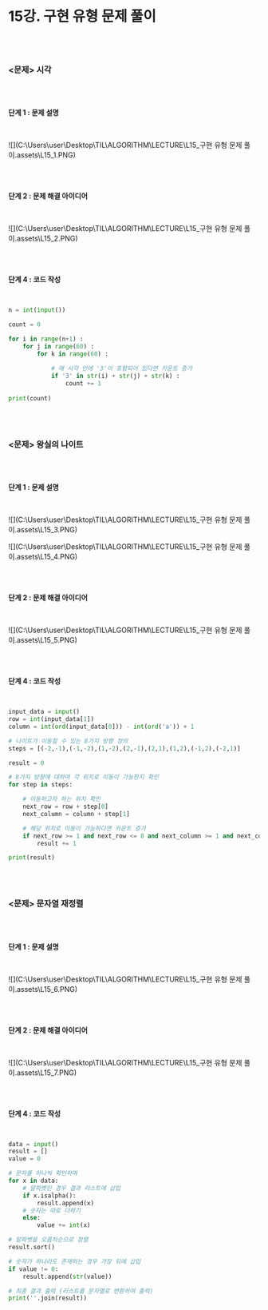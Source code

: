 # 15강. 구현 유형 문제 풀이

<br>

<br>

### <문제> 시각

<br>

<br>

**단계 1 : 문제 설명**

<br>

![](C:\Users\user\Desktop\TIL\ALGORITHM\LECTURE\L15_구현 유형 문제 풀이.assets\L15_1.PNG)

<br>

<br>

**단계 2 : 문제 해결 아이디어**

<br>

![](C:\Users\user\Desktop\TIL\ALGORITHM\LECTURE\L15_구현 유형 문제 풀이.assets\L15_2.PNG)

<br>

<br>

**단계 4 : 코드 작성**

<br>

```python
n = int(input())

count = 0

for i in range(n+1) :
    for j in range(60) :
        for k in range(60) :
            
            # 매 시각 안에 '3'이 포함되어 있다면 카운트 증가
            if '3' in str(i) + str(j) + str(k) :
                count += 1
                
print(count)
```

<br>

<br>

### <문제> 왕실의 나이트

<br>

<br>

**단계 1 : 문제 설명**

<br>

![](C:\Users\user\Desktop\TIL\ALGORITHM\LECTURE\L15_구현 유형 문제 풀이.assets\L15_3.PNG)

![](C:\Users\user\Desktop\TIL\ALGORITHM\LECTURE\L15_구현 유형 문제 풀이.assets\L15_4.PNG)

<br>

<br>

**단계 2 : 문제 해결 아이디어**

<br>

![](C:\Users\user\Desktop\TIL\ALGORITHM\LECTURE\L15_구현 유형 문제 풀이.assets\L15_5.PNG)

<br>

<br>

**단계 4 : 코드 작성**

<br>

```python
input_data = input()
row = int(input_data[1])
column = int(ord(input_data[0])) - int(ord('a')) + 1

# 나이트가 이동할 수 있는 8가지 방향 정의
steps = [(-2,-1),(-1,-2),(1,-2),(2,-1),(2,1),(1,2),(-1,2),(-2,1)]

result = 0

# 8가지 방향에 대하여 각 위치로 이동이 가능한지 확인
for step in steps:

    # 이동하고자 하는 위치 확인
    next_row = row + step[0]
    next_column = column + step[1]

    # 해당 위치로 이동이 가능하다면 카운트 증가
    if next_row >= 1 and next_row <= 8 and next_column >= 1 and next_column <= 8:
        result += 1

print(result)
```

<br>

<br>

### <문제> 문자열 재정렬

<br>

<br>

**단계 1 : 문제 설명**

<br>

![](C:\Users\user\Desktop\TIL\ALGORITHM\LECTURE\L15_구현 유형 문제 풀이.assets\L15_6.PNG)

<br>

<br>

**단계 2 : 문제 해결 아이디어**

<br>

![](C:\Users\user\Desktop\TIL\ALGORITHM\LECTURE\L15_구현 유형 문제 풀이.assets\L15_7.PNG)

<br>

<br>

**단계 4 : 코드 작성**

<br>

```python
data = input()
result = []
value = 0

# 문자를 하나씩 확인하며
for x in data:
    # 알파벳인 경우 결과 리스트에 삽입
    if x.isalpha():
        result.append(x)
    # 숫자는 따로 더하기
    else:
        value += int(x)

# 알파벳을 오름차순으로 정렬
result.sort()

# 숫자가 하나라도 존재하는 경우 가장 뒤에 삽입
if value != 0:
    result.append(str(value))

# 최종 결과 출력 (리스트를 문자열로 변환하여 출력)
print(''.join(result))
```

<br>